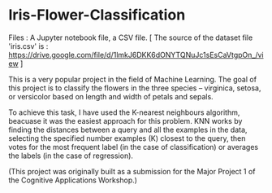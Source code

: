 # Iris-Flower-Classification

Files : A Jupyter notebook file, a CSV file.
[ The source of the dataset file 'iris.csv' is : https://drive.google.com/file/d/1lmkJ6DKK6dONYTQNuJc1sEsCaVtgpOn_/view ]

This is a very popular project in the field of Machine Learning.
The goal of this project is to classify the flowers in the three species – virginica, setosa, or versicolor based on length and width of petals and sepals.

To achieve this task, I have used the K-nearest neighbours algorithm, beacuase it was the easiest approach for this problem.
KNN works by finding the distances between a query and all the examples in the data, selecting the specified number examples
(K) closest to the query, then votes for the most frequent label (in the case of classification) or averages the labels (in 
the case of regression).

(This project was originally built as a submission for the Major Project 1 of the Cognitive Applications Workshop.)
